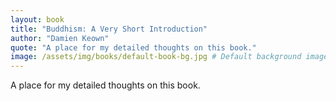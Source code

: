 ```yaml
---
layout: book
title: "Buddhism: A Very Short Introduction"
author: "Damien Keown"
quote: "A place for my detailed thoughts on this book."
image: /assets/img/books/default-book-bg.jpg # Default background image
---
```


A place for my detailed thoughts on this book.
